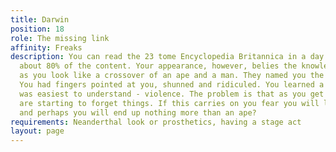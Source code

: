 ```yaml
---
title: Darwin
position: 18
role: The missing link
affinity: Freaks
description: You can read the 23 tome Encyclopedia Britannica in a day and remember
  about 80% of the content. Your appearance, however, belies the knowledge within
  as you look like a crossover of an ape and a man. They named you the missing link.
  You had fingers pointed at you, shunned and ridiculed. You learned a response that
  was easiest to understand - violence. The problem is that as you get violent, you
  are starting to forget things. If this carries on you fear you will lose your brains
  and perhaps you will end up nothing more than an ape?
requirements: Neanderthal look or prosthetics, having a stage act
layout: page
---
```


